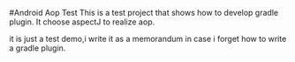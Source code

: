 #Android Aop Test
This is a test project that shows how to develop gradle plugin.
It choose aspectJ to realize aop.

it is just a test demo,i write it as a memorandum in case i forget how to write a gradle plugin.